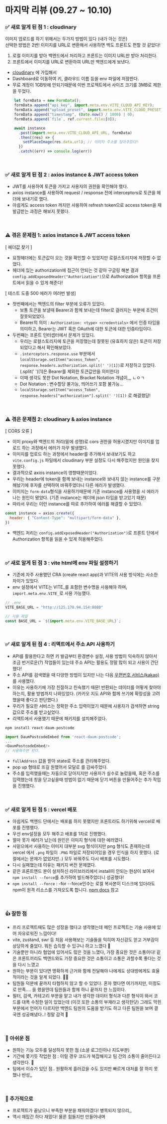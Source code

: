 # 마지막 리뷰 (09.27 ~ 10.10)
### ✅ 새로 알게 된 점 1 : cloudinary
이미지 업로드를 하기 위해서는 두가지 방법이 있다 (내가 아는 것은) <br/>
선택한 방법은 2번! 이미지를 URL로 변환해서 사용하면 백도 프론트도 편할 것 같았다! 
1. 로컬 이미지를 받아 백엔드에서 처리하고 프론트는 이미지 URL만 받아 처리한다.
2. 프론트에서 이미지를 URL로 변환하여 URL만 백엔드에게 보낸다.

* [cloudinary](https://cloudinary.com/) 에 가입해서 
* Dashboard로 이동하여 키, 클라우드 이름 등을 env 파일에 저장한다.
* 무료 계정이 1GB밖에 안되기때문에 이번 프로젝트에서 사이즈 크기를 3MB로 제한을 두었다.
```js
    let formData = new FormData();
    formData.append("api_key", import.meta.env.VITE_CLOUD_API_KEY);
    formData.append("upload_preset", import.meta.env.VITE_CLOUD_PRESET_NAME);
    formData.append("timestamp", (Date.now() / 1000) | 0);
    formData.append(`file`, ref.current.files[0]);

    await instance
      .post(import.meta.env.VITE_CLOUD_API_URL, formData)
      .then((res) => {
        setPlaceImage(res.data.url); // 이미지 주소를 담아주었다!
      })
      .catch((err) => console.log(err))
```

<br/>

### ✅ 새로 알게 된 점 2 : axios instance & JWT access token
* JWT를 사용하여 토큰을 가지고 사용자의 권한을 확인해야 했다.
* axios instance를 사용하여 request / response 전에 interceptors로 토큰을 헤더에 보내기로 했다.
* 아쉽게도 access token 까지만 사용하여 refresh token으로 access token을 재발급받는 과정은 해보지 못했다.

<br/>


### ⚠️ 겪은 문제점 1: axios instance & JWT access token
[ 헤더값 찾기 ]
* 요청헤더에는 토큰값이 오는 것을 확인할 수 있었지만 로컬스토리지에 저장할 수 없었다.
* 헤더에 있는 authorization에 접근이 안되는 것 같아 구글링 해본 결과 `config.addExposedHeader("Authorization")`으로 Authorization 항목을 프론트에서 읽을 수 있게 해준다!

[ 테스트 도중 500 에러가 여러번 발생]
* 첫번째에서는 백엔드의 filter 부분에 오류가 있었다. 
  * 보통 토큰을 보낼때 Bearer과 함께 보내는데 filter로 걸러지는 부분에 조건이 잘못되었었다. 
  * Bearer의 의미 : `Authorization: <type> <credentials>` 에서 인증 타입을 의미하고, Bearer는 JWT 혹은 OAuth에 대한 토큰에 대한 인증타입이다.
* 두번째는 프론트 인터셉터에서 문제가 있었디.
  * 우리는 로컬스토리지에 토큰을 저장했는데 잘못된 (유효하지 않은) 토큰이 저장되었다고 해서 확인해보았다.
  * `.interceptors.response.use` 부분에서 `localStorage.setItem("access_Token", response.headers.authorization.split(' ')[1])`로 저장하고 있었다. (.split(' ')[1]은 Bearer를 제외한 토큰값만을 의미한다)
  *  이때 생각도 못한 Dot Notation, Bracket Notation 개념이,,, ㄴㅇㄱ
  *  Dot Notation : 변수할당 불가능, 띄어쓰기 포함 불가능...
  *  `localStorage.setItem("access_Token", response.headers["authorization"].split(' ')[1])` 로 해결했당!


<br/>

### ⚠️ 겪은 문제점 2: cloudinary & axios instance
[ CORS 오류 ]
* 이미 proxy와 백엔드의 처리(밑에 성명)로 cors 권한을 허용시켰지만 이미지를 업로드 하는 과정에서 에러가 자꾸 발생했다.
* 이미지를 업로드 하는 과정에서 header를 추가해서 보내보기도 하고 `vite.config.js` 파일에서 cloudinary 부분 설정도 다시 해주었지만 원인을 찾지 못했다.
* 결과적으로 axios instance의 영향때문이었다. 
* 우리는 header에 token을 함께 보내는 instance와 보내지 않는 instance를 구분해놨기에 후자를 선택하여 바꿔주었더니 다른 에러가 발생했다.
* 이미지는 `form-data`형식을 사용하기때문에 기존 instance를 사용했을 시 에러가 나는 원인이 됐었다. (기존 instance는 헤더에 json 타입을 받고있기 때문)
* 따라서 우리는 이런 instance를 따로 추가하여 에러를 해결할 수 있었다.
```js
const instance = axios.create({
  header: { "Content-Type": "multipart/form-data" },
})
```
* 백엔드 처리는 `config.addExposedHeader("Authorization")`로 프론트 단에서Authorization 항목을 읽을 수 있게 허용해주었다.


<br/>


### ✅ 새로 알게 된 점 3 : vite html에 env 파일 설정하기
* 기존에 자주 사용했던 CRA (create react app)과 VITE의 사용 방식에는 사소한 차이가 있었다.
* env 설정에서 VITE는 VITE_를 포함한 변수명을 사용해야 하며, `import.meta.env.VITE_`로 사용 가능했다.
```js
// .env
VITE_BASE_URL = "http://125.178.94.154:8080"
```
```js
// 사용 파일
const BASE_URL = `${import.meta.env.VITE_BASE_URL}`;
```

<br/>

### ✅ 새로 알게 된 점 4 : 리액트에서 주소 API 사용하기
* API를 활용한다고 하면 키 발급부터 환경변수 설정, 사용 방법이 익숙하지 않아서 조금 번거로운(?) 작업들이 있는데 주소 API는 활용도 정말 많이 되고 사용이 간단했다! 
* 주소 API를 검색했을 때 다양한 방법이 있지만 나는 다음 [우편번호 서비스(kakao)](https://postcode.map.daum.net/guide)를 사용했다.
* 이유는 사용하기에 가장 친절하고 친숙했기 때문! 반환되는 데이터를 어떻게 찾아야하는지, 활용 방법까지 나와있었다. (카카오 지도 API와 함께 쓰기에 확장성을 고려했을때 좋다고 판단했다.)
* 우리가 필요한 서비스는 정확한 주소 입력이었기 때문에 사용자가 검색하면 string값으로 주소를 받고싶었다.
* 리액트에서 사용했기 때문에 패키지를 설치해주었다.
```js
npm install react-daum-postcode
```
```js
import DaumPostcodeEmbed from 'react-daum-postcode';
...
<DaumPostcodeEmbed/>
// 사용해주면 된다.
```
* `fullAddress` 값을 받아 state로 주소를 관리해주었다.
* pop up 형태로 뜨길 원했어서 모달로 <DaumPostcodeEmbed/> 를 감싸주었다.
* 주소를 입력했을때는 자동으로 닫아지지만 사용자가 실수로 눌렀을때, 혹은 주소를 입력했는데 창을 닫고싶을때 방법이 없기 때문에 닫기 버튼을 만들어주는 추가 작업을 진행했다.


<br/>

### ✅ 새로 알게 된 점 5 : vercel 배포
* 아쉽게도 백엔드 단에서는 배포를 하지 못했지만 프론트라도 하기위해 vercel로 배포를 진행했다.
* 우선 env설정을 모두 해주고 배포를 1차로 진행했다.
* 얼마 못가 에러가 났는데 원인은 이미지 형식에 대한 에러였다.
* 사잍으에서 사용하는 이미지 대부분 svg 형식이지만 png 형식도 존재하는데 vercel 에서 `.png` 파일이 `.PNG` 파일로 저장되어있을 경우 인식을 하지 못했다. (로컬에서는 문제가 없었지만..) 모두 바꿔주도 다시 배포를 시도했다.
* 다시 실패했는데 이유는 패키지 버전 문제였다. 
* 같은 프론트엔드 분이 설치하신 라이브러리에서 install이 안되는 현상이 보여서 `npm install --force`를 추가하여 빌드해주었더니 성공했다!
* `npm install --force` : -for --force인수는 로컬 복사본이 디스크에 있더라도 npm이 원격 리소스를 가져오도록 합니다. [npm docs](https://docs.npmjs.com/cli/v6/commands/npm-install) 참고




<br/>

### 👍 잘한 점
* 프리 프로젝트때도 많은 성장을 했다고 생각했는데 메인 프로젝트는 기술 사용에 있어 자유로워진 느낌이다! 
* vite, zustand, swr 등 처음 사용해보는 기술들을 익히며 자신감도 얻고 거부감이 상당하게 줄었다. 뭐든 습득할 수 있구나 하고 느꼈다 🧐
* 기술뿐만 아니라 협업에 있어서도 많은 것을 느꼈다, 가장 중요한 것은 소통이다! 같은 프론트끼리도 백엔드와도 가장 중요한 것은 소통이고 소통은 과할수록 좋다는 것을 다시 느꼈고
* 원하는 부분이 있다면 명확하게 근거와 함께 전달해야 나에게도 상대방에게도 효율적이라는 것을 알게 되었다. 💭💬
* 팀원들 덕분에 끝까지 타협하지 않고 할 수 있었다. 혼자 했다면 여기까지만, 이정도로 만족.... 을 했을텐데 팀원들과 함께 하니 끝까지 한 느낌이다.
* 필터, 검색, 카테고리 부분을 맡고 내가 생각한 데이터 형식과 다른 형식이 와서 코드를 대폭 수정한 일이 있었는데 (이것 또한 소통의 부재라고 생각한닷) 그래도 막힌 부분에서 언어가 다르지만 백엔드 팀원의 도움을 받기도 하고 다른 팀원을 보며 결국엔 성공해냈다..! 정말 감격 🥹

<br/>


### 🥲 아쉬운 점
* 원하는 기능 모두를 달성하지 못한 점 (소셜 로그인이나 지도부분)
* 기간에 쫓기듯 작업한 점 : 이럴 경우 코드가 복잡해지고 팀 간의 소통이 줄어든다고 생각한다. 🥲
* 팀에서 이슈가 있던 점.. 원활하게 흘러갔을 수도 있지만 빠르게 대처를 잘 하지 못했나 반성,,


<br/>


### 🚀 추가적으로
* 프로젝트가 끝났으니 부족한 부분을 채워야겠다! 병목되지 않으리,,
* 역시 재밌간 하다 재밌다! 물론 힘들지만 만들어내며


<br/>
<br/>

